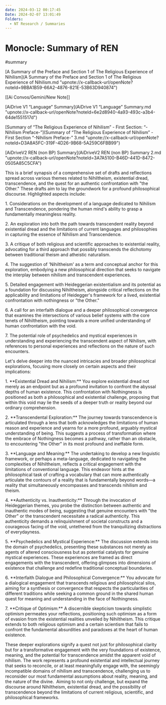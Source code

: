 ```yaml
---
date: 2024-03-12 00:17:45
Date: 2024-02-07 13:01:49
Folders:
  - NT Research / Summaries
---
```


# Monocle: Summary of REN

 #summary

[A Summary of the Preface and Section 1 of The Religious Experience of Nihilism](A Summary of the Preface and Section 1 of The Religious Experience of Nihilism.md "upnote://x-callback-url/openNote?noteId=9BBA1B59-66A2-4876-821E-53B63D940874")

[[Ai Convos/Gemini/New Note]]

[AiDrive V1 “Language” Summary](AiDrive V1 “Language” Summary.md "upnote://x-callback-url/openNote?noteId=6e2d8940-4a93-493c-a3b4-64de1551517d")

[Summary of “The Religious Experience of Nihilism” - First Section: “-Nihilism Preface-”](Summary of “The Religious Experience of Nihilism” - First Section “-Nihilism Preface-” 3.md "upnote://x-callback-url/openNote?noteId=D3A8A5FC-319F-4D26-9B68-5A259C6FBB99")

[AiDriveV2 REN (non BP) Summary](AiDriveV2 REN \(non BP\) Summary 2.md "upnote://x-callback-url/openNote?noteId=3A7A5100-B46D-441D-8472-0505A85C5CFA")

  

This is a brief synapsis of a comprehensive set of drafts and reflections spread across various themes related to Nihiltheism, existential dread, transcendence, and the quest for an authentic confrontation with "the Other." These drafts aim to lay the groundwork for a profound philosophical discourse. Highlighted aspects include:

  

1\. Considerations on the development of a language dedicated to Nihilism and Transcendence, pondering the human mind's ability to grasp a fundamentally meaningless reality.

2\. An exploration into both the path towards transcendent reality beyond existential dread and the limitations of current languages and philosophies in capturing the essence of Nihilism and Transcendence.

3\. A critique of both religious and scientific approaches to existential reality, advocating for a third approach that possibly transcends the dichotomy between traditional theism and atheistic naturalism.

4\. The suggestion of 'Nihiltheism' as a term and conceptual anchor for this exploration, embodying a new philosophical direction that seeks to navigate the interplay between nihilism and transcendent experiences.

5\. Detailed engagement with Heideggerian existentialism and its potential as a foundation for discussing Nihiltheism, alongside critical reflections on the applicability and limitations of Heidegger's framework for a lived, existential confrontation with nothingness or "the Other."

6\. A call for an interfaith dialogue and a deeper philosophical convergence that examines the intersections of various belief systems with the core tenets of Nihiltheism, pointing towards a more unified understanding of human confrontation with the void.

7\. The potential role of psychedelics and mystical experiences in understanding and experiencing the transcendent aspect of Nihilism, with references to personal experiences and reflections on the nature of such encounters.

  

Let's delve deeper into the nuanced intricacies and broader philosophical explorations, focusing more closely on certain aspects and their implications:

  

1\. \*\*Existential Dread and Nihilism:\*\* You explore existential dread not merely as an endpoint but as a profound invitation to confront the abyssal depths of human existence. This confrontation with Nothingness is positioned as both a philosophical and existential challenge, proposing that within this void may lie the seeds of a deeper truth or reality beyond our ordinary comprehension.

  

2\. \*\*Transcendental Exploration:\*\* The journey towards transcendence is articulated through a lens that both acknowledges the limitations of human reason and experience and yearns for a more profound, arguably mystical understanding of being. This suggests a process of transformation where the embrace of Nothingness becomes a pathway, rather than an obstacle, to encountering "the Other" in its most profound and ineffable form.

  

3\. \*\*Language and Meaning:\*\* The undertaking to develop a new linguistic framework, or perhaps a meta-language, dedicated to navigating the complexities of Nihiltheism, reflects a critical engagement with the limitations of conventional language. This endeavor hints at the philosophical task of crafting a vocabulary that can more authentically articulate the contours of a reality that is fundamentally beyond words—a reality that simultaneously encompasses and transcends nihilism and theism.

  

4\. \*\*Authenticity vs. Inauthenticity:\*\* Through the invocation of Heideggerian themes, you probe the distinction between authentic and inauthentic modes of being, suggesting that genuine encounters with "the Other" or the transcendent necessitate a radical authenticity. This authenticity demands a relinquishment of societal constructs and a courageous facing of the void, untethered from the tranquilizing distractions of everydayness.

  

5\. \*\*Psychedelics and Mystical Experience:\*\* The discussion extends into the domain of psychedelics, presenting these substances not merely as agents of altered consciousness but as potential catalysts for genuine mystical experiences. These experiences are framed as direct engagements with the transcendent, offering glimpses into dimensions of existence that challenge and redefine traditional conceptual boundaries.

  

6\. \*\*Interfaith Dialogue and Philosophical Convergence:\*\* You advocate for a dialogical engagement that transcends religious and philosophical silos, aiming for a synthesis or convergence that respects the particularities of different traditions while seeking a common ground in the shared human quest for meaning and understanding in the face of Nothingness.

  

7\. \*\*Critique of Optimism:\*\* A discernible skepticism towards simplistic optimism permeates your reflections, positioning such optimism as a form of evasion from the existential realities unveiled by Nihiltheism. This critique extends to both religious optimism and a certain scientism that fails to confront the fundamental absurdities and paradoxes at the heart of human existence.

  

These deeper explorations signify a quest not just for philosophical clarity but for a transformative engagement with the very foundations of existence, meaning, and the potential for transcendence amidst the apparent void of nihilism. The work represents a profound existential and intellectual journey that seeks to reconcile, or at least meaningfully engage with, the seemingly incompatible domains of nihilism and transcendence, challenging us to reconsider our most fundamental assumptions about reality, meaning, and the nature of the divine.  Aiming to not only challenge, but expand the discourse around Nihiltheism, existential dread, and the possibility of transcendence beyond the limitations of current religious, scientific, and philosophical frameworks.
